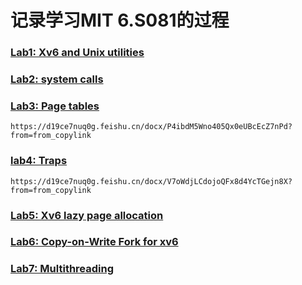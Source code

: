 # 记录学习MIT 6.S081的过程

### [Lab1: Xv6 and Unix utilities](lab1_util/README.md)
### [Lab2: system calls](lab2_syscall/README.md)
### [Lab3: Page tables](lab3_pgtbl/README.md)
    https://d19ce7nuq0g.feishu.cn/docx/P4ibdM5Wno405Qx0eUBcEcZ7nPd?from=from_copylink
### [lab4: Traps](lab4_traps/README.md)
    https://d19ce7nuq0g.feishu.cn/docx/V7oWdjLCdojoQFx8d4YcTGejn8X?from=from_copylink
### [Lab5: Xv6 lazy page allocation](lab5_lazy/README.md)
### [Lab6: Copy-on-Write Fork for xv6](lab6_cow/README.md)
### [Lab7: Multithreading](lab7_mul/README.md)
